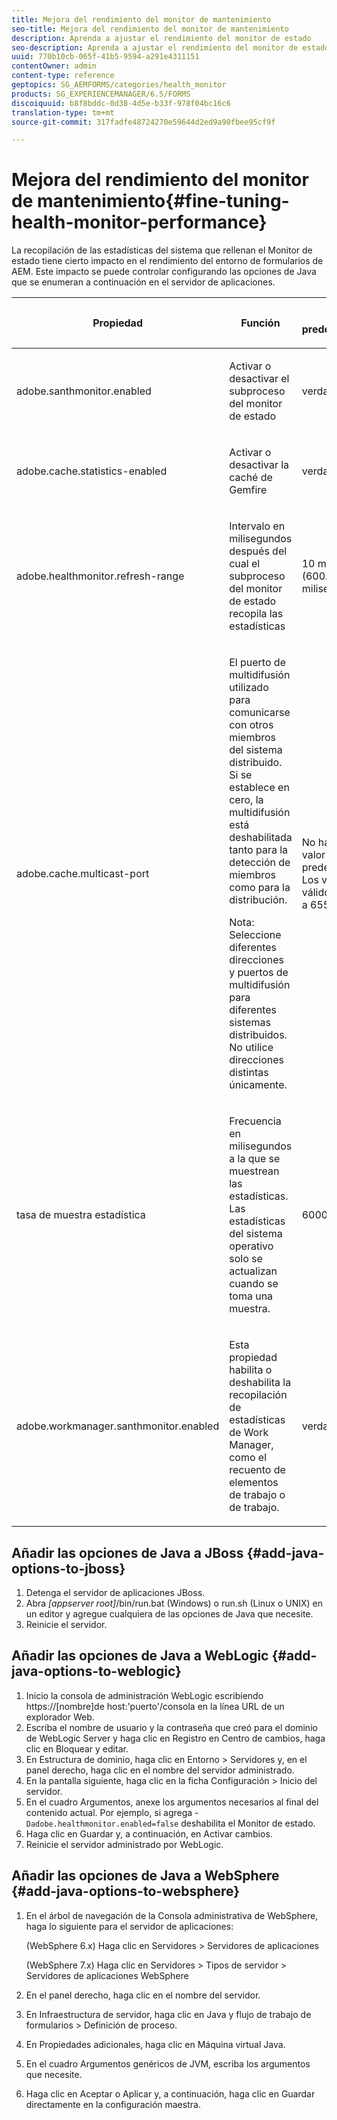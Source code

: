```yaml
---
title: Mejora del rendimiento del monitor de mantenimiento
seo-title: Mejora del rendimiento del monitor de mantenimiento
description: Aprenda a ajustar el rendimiento del monitor de estado
seo-description: Aprenda a ajustar el rendimiento del monitor de estado
uuid: 770b10cb-065f-41b5-9594-a291e4311151
contentOwner: admin
content-type: reference
geptopics: SG_AEMFORMS/categories/health_monitor
products: SG_EXPERIENCEMANAGER/6.5/FORMS
discoiquuid: b8f8bddc-0d38-4d5e-b33f-978f04bc16c6
translation-type: tm+mt
source-git-commit: 317fadfe48724270e59644d2ed9a90fbee95cf9f

---
```



# Mejora del rendimiento del monitor de mantenimiento{#fine-tuning-health-monitor-performance}

La recopilación de las estadísticas del sistema que rellenan el Monitor de estado tiene cierto impacto en el rendimiento del entorno de formularios de AEM. Este impacto se puede controlar configurando las opciones de Java que se enumeran a continuación en el servidor de aplicaciones.

<table>
 <thead>
  <tr>
   <th><p>Propiedad</p></th>
   <th><p>Función</p></th>
   <th><p>Valor predeterminado</p></th>
  </tr>
 </thead>
 <tbody>
  <tr>
   <td><p>adobe.santhmonitor.enabled</p></td>
   <td><p>Activar o desactivar el subproceso del monitor de estado</p></td>
   <td><p>verdadero</p></td>
  </tr>
  <tr>
   <td><p>adobe.cache.statistics-enabled</p></td>
   <td><p>Activar o desactivar la caché de Gemfire</p></td>
   <td><p>verdadero</p></td>
  </tr>
  <tr>
   <td><p>adobe.healthmonitor.refresh-range</p></td>
   <td><p>Intervalo en milisegundos después del cual el subproceso del monitor de estado recopila las estadísticas</p></td>
   <td><p>10 minutos (600.000 milisegundos)</p></td>
  </tr>
  <tr>
   <td><p>adobe.cache.multicast-port</p></td>
   <td><p>El puerto de multidifusión utilizado para comunicarse con otros miembros del sistema distribuido. Si se establece en cero, la multidifusión está deshabilitada tanto para la detección de miembros como para la distribución. </p><p>Nota: Seleccione diferentes direcciones y puertos de multidifusión para diferentes sistemas distribuidos. No utilice direcciones distintas únicamente.</p></td>
   <td><p>No hay ningún valor predeterminado. Los valores válidos van de 0 a 65535.</p></td>
  </tr>
  <tr>
   <td><p>tasa de muestra estadística</p></td>
   <td><p>Frecuencia en milisegundos a la que se muestrean las estadísticas. Las estadísticas del sistema operativo solo se actualizan cuando se toma una muestra.</p></td>
   <td><p>600000</p></td>
  </tr>
  <tr>
   <td><p>adobe.workmanager.santhmonitor.enabled</p></td>
   <td><p>Esta propiedad habilita o deshabilita la recopilación de estadísticas de Work Manager, como el recuento de elementos de trabajo o de trabajo.</p></td>
   <td><p>verdadero</p></td>
  </tr>
 </tbody>
</table>

## Añadir las opciones de Java a JBoss {#add-java-options-to-jboss}

1. Detenga el servidor de aplicaciones JBoss.
1. Abra *[appserver root]*/bin/run.bat (Windows) o run.sh (Linux o UNIX) en un editor y agregue cualquiera de las opciones de Java que necesite.
1. Reinicie el servidor.

## Añadir las opciones de Java a WebLogic {#add-java-options-to-weblogic}

1. Inicio la consola de administración WebLogic escribiendo https://[nombre]de host:&#39;puerto&#39;/consola en la línea URL de un explorador Web.
1. Escriba el nombre de usuario y la contraseña que creó para el dominio de WebLogic Server y haga clic en Registro en Centro de cambios, haga clic en Bloquear y editar.
1. En Estructura de dominio, haga clic en Entorno > Servidores y, en el panel derecho, haga clic en el nombre del servidor administrado.
1. En la pantalla siguiente, haga clic en la ficha Configuración > Inicio del servidor.
1. En el cuadro Argumentos, anexe los argumentos necesarios al final del contenido actual. Por ejemplo, si agrega - `Dadobe.healthmonitor.enabled=false` deshabilita el Monitor de estado.
1. Haga clic en Guardar y, a continuación, en Activar cambios.
1. Reinicie el servidor administrado por WebLogic.

## Añadir las opciones de Java a WebSphere {#add-java-options-to-websphere}

1. En el árbol de navegación de la Consola administrativa de WebSphere, haga lo siguiente para el servidor de aplicaciones:

   (WebSphere 6.x) Haga clic en Servidores > Servidores de aplicaciones

   (WebSphere 7.x) Haga clic en Servidores > Tipos de servidor > Servidores de aplicaciones WebSphere

1. En el panel derecho, haga clic en el nombre del servidor.
1. En Infraestructura de servidor, haga clic en Java y flujo de trabajo de formularios > Definición de proceso.
1. En Propiedades adicionales, haga clic en Máquina virtual Java.
1. En el cuadro Argumentos genéricos de JVM, escriba los argumentos que necesite.
1. Haga clic en Aceptar o Aplicar y, a continuación, haga clic en Guardar directamente en la configuración maestra.

